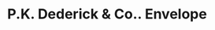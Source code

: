 ---
doi: 10.7916/D85H8TCN
date_other: unknown
date_other_textual: unknown
form: printed ephemera
genre:
- Envelopes
name:
- P.K. Dederick & Co.
object_in_context_url: https://biggert.cul.columbia.edu/items/view/ave_biggert_00834
subject_hierarchical_geographic:
- Albany, New York, United States
subject_name:
- P.K. Dederick & Co.
title: P.K. Dederick & Co.. Envelope
sort_title: P.K. Dederick & Co.. Envelope
call_number: ave_biggert_00834
coordinates:
- 42.652499999999996,-73.75722222222223
pid: ave_biggert_00834
identifiers: ave_biggert_00834
thumbnail: https://derivativo-1.library.columbia.edu/iiif/2/ldpd:345877/full/!256,256/0/native.jpg
permalink: /biggert/ave_biggert_00834/
layout: iiif-image-page
---
